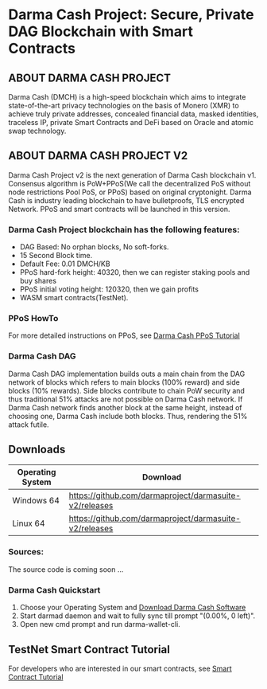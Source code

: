 # Darma Cash Project: Secure, Private DAG Blockchain with Smart Contracts

## ABOUT DARMA CASH PROJECT
Darma Cash (DMCH) is a high-speed blockchain which aims to integrate state-of-the-art privacy technologies on the basis of Monero (XMR) to achieve truly private addresses, concealed financial data, masked identities, traceless IP, private Smart Contracts and DeFi based on Oracle and atomic swap technology.

## ABOUT DARMA CASH PROJECT V2
Darma Cash Project v2 is the next generation of Darma Cash blockchain v1. Consensus algorithm is PoW+PPoS(We call the decentralized PoS without node restrictions Pool PoS, or PPoS) based on original cryptonight. Darma Cash is industry leading blockchain to have bulletproofs, TLS encrypted Network. PPoS and smart contracts will be launched in this version.

### Darma Cash Project blockchain has the following features:
 - DAG Based: No orphan blocks, No soft-forks.
 - 15 Second Block time.
 - Default Fee: 0.01 DMCH/KB
 - PPoS hard-fork height: 40320, then we can register staking pools and buy shares
 - PPoS initial voting height: 120320, then we gain profits
 - WASM smart contracts(TestNet). 

### PPoS HowTo
For more detailed instructions on PPoS, see [Darma Cash PPoS Tutorial](https://github.com/darmaproject/wiki/blob/master/dpos.md)

### Darma Cash DAG
Darma Cash DAG implementation builds outs a main chain from the DAG network of blocks which refers to main blocks (100% reward) and side blocks (10% rewards). Side blocks contribute to chain PoW security and thus traditional 51% attacks are not possible on Darma Cash network. If Darma Cash network finds another block at the same height, instead of choosing one, Darma Cash include both blocks. Thus, rendering the 51% attack futile.

## Downloads
| Operating System | Download                                 |
| ---------------- | ---------------------------------------- |
| Windows 64       | https://github.com/darmaproject/darmasuite-v2/releases |
| Linux 64         | https://github.com/darmaproject/darmasuite-v2/releases |

### Sources:

The source code is coming soon ...

### Darma Cash Quickstart
1. Choose your Operating System and [Download Darma Cash Software](https://github.com/darmaproject/darmasuite-v2/releases)
2. Start darmad daemon and wait to fully sync till prompt "(0.00%, 0 left)".
3. Open new cmd prompt and run darma-wallet-cli.

## TestNet Smart Contract Tutorial 

For developers who are interested in our smart contracts, see [Smart Contract Tutorial](https://github.com/darmaproject/wiki/blob/master/contract-dev.md)


